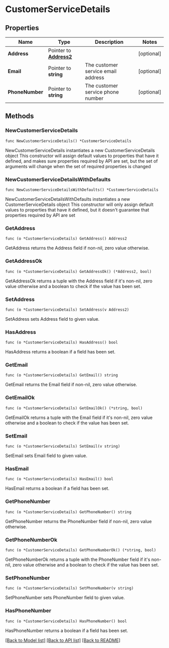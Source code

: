 # CustomerServiceDetails

## Properties

Name | Type | Description | Notes
------------ | ------------- | ------------- | -------------
**Address** | Pointer to [**Address2**](Address2.md) |  | [optional] 
**Email** | Pointer to **string** | The customer service email address | [optional] 
**PhoneNumber** | Pointer to **string** | The customer service phone number | [optional] 

## Methods

### NewCustomerServiceDetails

`func NewCustomerServiceDetails() *CustomerServiceDetails`

NewCustomerServiceDetails instantiates a new CustomerServiceDetails object
This constructor will assign default values to properties that have it defined,
and makes sure properties required by API are set, but the set of arguments
will change when the set of required properties is changed

### NewCustomerServiceDetailsWithDefaults

`func NewCustomerServiceDetailsWithDefaults() *CustomerServiceDetails`

NewCustomerServiceDetailsWithDefaults instantiates a new CustomerServiceDetails object
This constructor will only assign default values to properties that have it defined,
but it doesn't guarantee that properties required by API are set

### GetAddress

`func (o *CustomerServiceDetails) GetAddress() Address2`

GetAddress returns the Address field if non-nil, zero value otherwise.

### GetAddressOk

`func (o *CustomerServiceDetails) GetAddressOk() (*Address2, bool)`

GetAddressOk returns a tuple with the Address field if it's non-nil, zero value otherwise
and a boolean to check if the value has been set.

### SetAddress

`func (o *CustomerServiceDetails) SetAddress(v Address2)`

SetAddress sets Address field to given value.

### HasAddress

`func (o *CustomerServiceDetails) HasAddress() bool`

HasAddress returns a boolean if a field has been set.

### GetEmail

`func (o *CustomerServiceDetails) GetEmail() string`

GetEmail returns the Email field if non-nil, zero value otherwise.

### GetEmailOk

`func (o *CustomerServiceDetails) GetEmailOk() (*string, bool)`

GetEmailOk returns a tuple with the Email field if it's non-nil, zero value otherwise
and a boolean to check if the value has been set.

### SetEmail

`func (o *CustomerServiceDetails) SetEmail(v string)`

SetEmail sets Email field to given value.

### HasEmail

`func (o *CustomerServiceDetails) HasEmail() bool`

HasEmail returns a boolean if a field has been set.

### GetPhoneNumber

`func (o *CustomerServiceDetails) GetPhoneNumber() string`

GetPhoneNumber returns the PhoneNumber field if non-nil, zero value otherwise.

### GetPhoneNumberOk

`func (o *CustomerServiceDetails) GetPhoneNumberOk() (*string, bool)`

GetPhoneNumberOk returns a tuple with the PhoneNumber field if it's non-nil, zero value otherwise
and a boolean to check if the value has been set.

### SetPhoneNumber

`func (o *CustomerServiceDetails) SetPhoneNumber(v string)`

SetPhoneNumber sets PhoneNumber field to given value.

### HasPhoneNumber

`func (o *CustomerServiceDetails) HasPhoneNumber() bool`

HasPhoneNumber returns a boolean if a field has been set.


[[Back to Model list]](../README.md#documentation-for-models) [[Back to API list]](../README.md#documentation-for-api-endpoints) [[Back to README]](../README.md)


